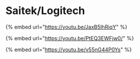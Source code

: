 # Saitek/Logitech

{% embed url="https://youtu.be/JaxB5IhRiqY" %}

{% embed url="https://youtu.be/PtEQ3EWFjw0/" %}

{% embed url="https://youtu.be/v55nG44P0Ys" %}



